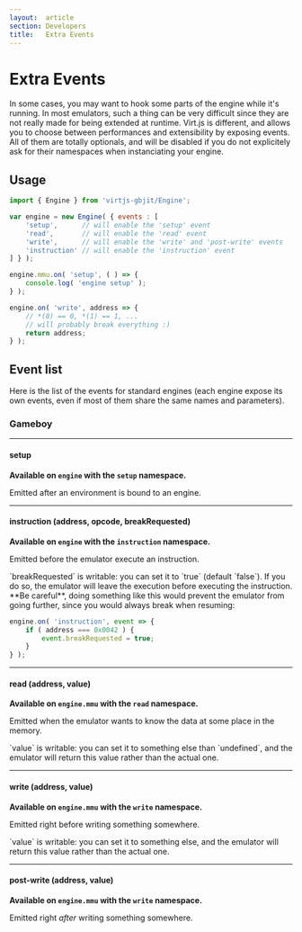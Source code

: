 ```yaml
---
layout:  article
section: Developers
title:   Extra Events
---
```


# Extra Events

In some cases, you may want to hook some parts of the engine while it's running. In most emulators, such a thing can be very difficult since they are not really made for being extended at runtime. Virt.js is different, and allows you to choose between performances and extensibility by exposing events. All of them are totally optionals, and will be disabled if you do not explicitely ask for their namespaces when instanciating your engine.

## Usage

```js
import { Engine } from 'virtjs-gbjit/Engine';

var engine = new Engine( { events : [
    'setup',      // will enable the 'setup' event
    'read',       // will enable the 'read' event
    'write',      // will enable the 'write' and 'post-write' events
    'instruction' // will enable the 'instruction' event
] } );

engine.mmu.on( 'setup', ( ) => {
    console.log( 'engine setup' );
} );

engine.on( 'write', address => {
    // *(0) == 0, *(1) == 1, ...
    // will probably break everything :)
    return address;
} );
```

## Event list

Here is the list of the events for standard engines (each engine expose its own events, even if most of them share the same names and parameters).

### Gameboy

---

#### setup

**Available on `engine` with the `setup` namespace.**

Emitted after an environment is bound to an engine.

---

#### instruction (address, opcode, breakRequested)

**Available on `engine` with the `instruction` namespace.**

Emitted before the emulator execute an instruction.

<div class="alert alert-info" role="alert">
    `breakRequested` is writable: you can set it to `true` (default `false`). If you do so, the emulator will leave the execution before executing the instruction.
</div>

<div class="alert alert-warning" role="alert">
    **Be careful**, doing something like this would prevent the emulator from going further, since you would always break when resuming:
</div>

```js
engine.on( 'instruction', event => {
    if ( address === 0x0042 ) {
        event.breakRequested = true;
    }
} );
```

---

#### read (address, value)

**Available on `engine.mmu` with the `read` namespace.**

Emitted when the emulator wants to know the data at some place in the memory.

<div class="alert alert-info" role="alert">
    `value` is writable: you can set it to something else than `undefined`, and the emulator will return this value rather than the actual one.
</div>

---

#### write (address, value)

**Available on `engine.mmu` with the `write` namespace.**

Emitted right before writing something somewhere.

<div class="alert alert-info" role="alert">
    `value` is writable: you can set it to something else, and the emulator will return this value rather than the actual one.
</div>

---

#### post-write (address, value)

**Available on `engine.mmu` with the `write` namespace.**

Emitted right *after* writing something somewhere.
